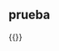 ## prueba

{{<p5-iframe ver="1.4.2" sketch="showcase/sketches/coloring.js" width="500" height="480" marginHeight="0" marginWidth="0" frameBorder="0" scrolling="no">}}